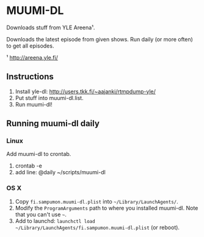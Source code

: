 MUUMI-DL
========

Downloads stuff from YLE Areena¹.

Downloads the latest episode from given shows. Run daily (or more often) to get all episodes.

¹ http://areena.yle.fi/

## Instructions

1. Install yle-dl: http://users.tkk.fi/~aajanki/rtmpdump-yle/
2. Put stuff into muumi-dl.list.
3. Run muumi-dl!

## Running muumi-dl daily

### Linux

Add muumi-dl to crontab.
1. crontab -e
2. add line: @daily ~/scripts/muumi-dl

### OS X

1. Copy `fi.sampumon.muumi-dl.plist` into `~/Library/LaunchAgents/`.
2. Modify the `ProgramArguments` path to where you installed muumi-dl. Note that you can't use `~`.
3. Add to launchd: `launchctl load ~/Library/LaunchAgents/fi.sampumon.muumi-dl.plist` (or reboot).
